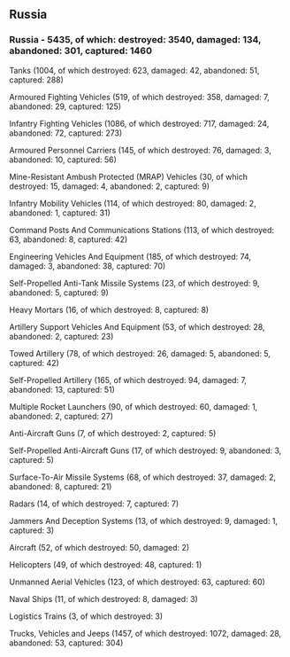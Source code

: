 
 
 ## Russia
 
 ### Russia - 5435, of which: destroyed: 3540, damaged: 134, abandoned: 301, captured: 1460

 

 

 Tanks (1004, of which destroyed: 623, damaged: 42, abandoned: 51, captured: 288)

 Armoured Fighting Vehicles (519, of which destroyed: 358, damaged: 7, abandoned: 29, captured: 125)

 Infantry Fighting Vehicles (1086, of which destroyed: 717, damaged: 24, abandoned: 72, captured: 273)

 Armoured Personnel Carriers (145, of which destroyed: 76, damaged: 3, abandoned: 10, captured: 56)

 Mine-Resistant Ambush Protected (MRAP) Vehicles (30, of which destroyed: 15, damaged: 4, abandoned: 2, captured: 9)

 Infantry Mobility Vehicles (114, of which destroyed: 80, damaged: 2, abandoned: 1, captured: 31)

 Command Posts And Communications Stations (113, of which destroyed: 63, abandoned: 8, captured: 42)

 Engineering Vehicles And Equipment (185, of which destroyed: 74, damaged: 3, abandoned: 38, captured: 70)

 Self-Propelled Anti-Tank Missile Systems (23, of which destroyed: 9, abandoned: 5, captured: 9)

 Heavy Mortars (16, of which destroyed: 8, captured: 8)

 Artillery Support Vehicles And Equipment (53, of which destroyed: 28, abandoned: 2, captured: 23)

 Towed Artillery (78, of which destroyed: 26, damaged: 5, abandoned: 5, captured: 42)

 Self-Propelled Artillery (165, of which destroyed: 94, damaged: 7, abandoned: 13, captured: 51)

 Multiple Rocket Launchers (90, of which destroyed: 60, damaged: 1, abandoned: 2, captured: 27)

 Anti-Aircraft Guns (7, of which destroyed: 2, captured: 5)

 Self-Propelled Anti-Aircraft Guns (17, of which destroyed: 9, abandoned: 3, captured: 5)

 Surface-To-Air Missile Systems (68, of which destroyed: 37, damaged: 2, abandoned: 8, captured: 21)

 Radars (14, of which destroyed: 7, captured: 7)

 Jammers And Deception Systems (13, of which destroyed: 9, damaged: 1, captured: 3)

 Aircraft (52, of which destroyed: 50, damaged: 2)

 Helicopters (49, of which destroyed: 48, captured: 1)

 Unmanned Aerial Vehicles (123, of which destroyed: 63, captured: 60)

 Naval Ships (11, of which destroyed: 8, damaged: 3)

 Logistics Trains (3, of which destroyed: 3)

 Trucks, Vehicles and Jeeps (1457, of which destroyed: 1072, damaged: 28, abandoned: 53, captured: 304)

